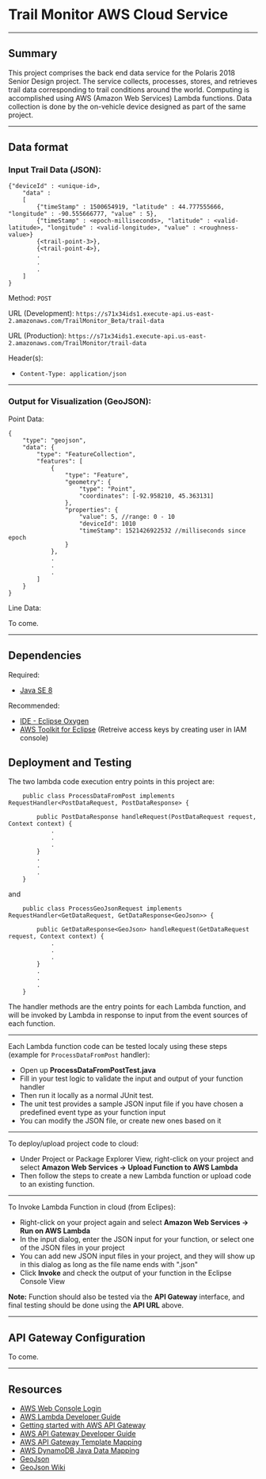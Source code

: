 # Trail Monitor AWS Cloud Service
---
## Summary

This project comprises the back end data service for the Polaris 2018 Senior Design project.
The service collects, processes, stores, and retrieves trail data corresponding to trail conditions around the world. Computing is accomplished using AWS (Amazon Web Services) Lambda functions.
Data collection is done by the on-vehicle device designed as part of the same project.

---

## Data format

### Input Trail Data (JSON):
```
{"deviceId" : <unique-id>,
	"data" :
	[
		{"timeStamp" : 1500654919, "latitude" : 44.777555666, "longitude" : -90.555666777, "value" : 5},
		{"timeStamp" : <epoch-milliseconds>, "latitude" : <valid-latitude>, "longitude" : <valid-longitude>, "value" : <roughness-value>}
		{<trail-point-3>},
		{<trail-point-4>},
		.
		.
		.
	]
}
```
Method: `POST`

URL (Development): `https://s71x34ids1.execute-api.us-east-2.amazonaws.com/TrailMonitor_Beta/trail-data`

URL (Production): `https://s71x34ids1.execute-api.us-east-2.amazonaws.com/TrailMonitor/trail-data`

Header(s): 
- `Content-Type: application/json`

---

### Output for Visualization (GeoJSON):

Point Data: 
```
{
	"type": "geojson",
	"data": {
		"type": "FeatureCollection",
		"features": [
			{
				"type": "Feature",
				"geometry": {
					"type": "Point",
					"coordinates": [-92.958210, 45.363131]
				},
				"properties": {
					"value": 5, //range: 0 - 10
					"deviceId": 1010
					"timeStamp": 1521426922532 //milliseconds since epoch
				}
			},
			.
			.
			.
		]
	}
}
```

Line Data:

To come.

---

## Dependencies

Required:
- [Java SE 8](https://docs.oracle.com/javase/8/)

Recommended:
- [IDE - Eclipse Oxygen](http://www.eclipse.org/downloads/)
- [AWS Toolkit for Eclipse](https://aws.amazon.com/eclipse/) (Retreive access keys by creating user in IAM console)


## Deployment and Testing

The two lambda code execution entry points in this project are:
```
	public class ProcessDataFromPost implements RequestHandler<PostDataRequest, PostDataResponse> {

		public PostDataResponse handleRequest(PostDataRequest request, Context context) {
			.
			.
			.
		}
		.
		.
		.
	}
```
and
```
	public class ProcessGeoJsonRequest implements RequestHandler<GetDataRequest, GetDataResponse<GeoJson>> {

		public GetDataResponse<GeoJson> handleRequest(GetDataRequest request, Context context) {
			.
			.
			.
		}
		.
		.
		.
	}
```
The handler methods are the entry points for each Lambda function, and will be invoked by Lambda in response to input from the event sources of each function.

---

Each Lambda function code can be tested localy using these steps (example for `ProcessDataFromPost` handler):

- Open up __ProcessDataFromPostTest.java__
- Fill in your test logic to validate the input and output of your function handler
- Then run it locally as a normal JUnit test.
- The unit test provides a sample JSON input file if you have chosen a predefined event type as your function input
- You can modify the JSON file, or create new ones based on it

---

To deploy/upload project code to cloud:

- Under Project or Package Explorer View, right-click on your project and select __Amazon Web Services -> Upload Function to AWS Lambda__
- Then follow the steps to create a new Lambda function or upload code to an existing function.

---

To Invoke Lambda Function in cloud (from Eclipes):

- Right-click on your project again and select __Amazon Web Services -> Run on AWS Lambda__
- In the input dialog, enter the JSON input for your function, or select one of the JSON files in your project
- You can add new JSON input files in your project, and they will show up in this dialog as long as the file name ends with ".json"
- Click __Invoke__ and check the output of your function in the Eclipse Console View


__Note:__ Function should also be tested via the __API Gateway__ interface, and final testing should be done using the __API URL__ above.

---

## API Gateway Configuration

To come.

---

## Resources

- [AWS Web Console Login](https://640567404774.signin.aws.amazon.com/console)
- [AWS Lambda Developer Guide](http://docs.aws.amazon.com/lambda/latest/dg/welcome.html)
- [Getting started with AWS API Gateway](https://docs.aws.amazon.com/apigateway/latest/developerguide/getting-started.html#getting-started-prerequisites)
- [AWS API Gateway Developer Guide](https://docs.aws.amazon.com/apigateway/latest/developerguide/welcome.html)
- [AWS API Gateway Template Mapping](https://docs.aws.amazon.com/apigateway/latest/developerguide/api-gateway-mapping-template-reference.html)
- [AWS DynamoDB Java Data Mapping](https://docs.aws.amazon.com/amazondynamodb/latest/developerguide/DynamoDBMapper.html)
- [GeoJson](http://geojson.org/)
- [GeoJson Wiki](http://wiki.geojson.org/GeoJSON_draft_version_6)